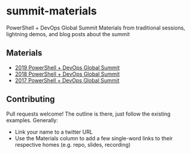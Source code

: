 # summit-materials

PowerShell + DevOps Global Summit Materials from traditional sessions, lightning demos, and blog posts about the summit

## Materials

* [2019 PowerShell + DevOps Global Summit](2019)
* [2018 PowerShell + DevOps Global Summit](2018)
* [2017 PowerShell + DevOps Global Summit](2017)

## Contributing

Pull requests welcome!  The outline is there, just follow the existing examples.  Generally:

* Link your name to a twitter URL
* Use the Materials column to add a few single-word links to their respective homes (e.g. repo, slides, recording)
